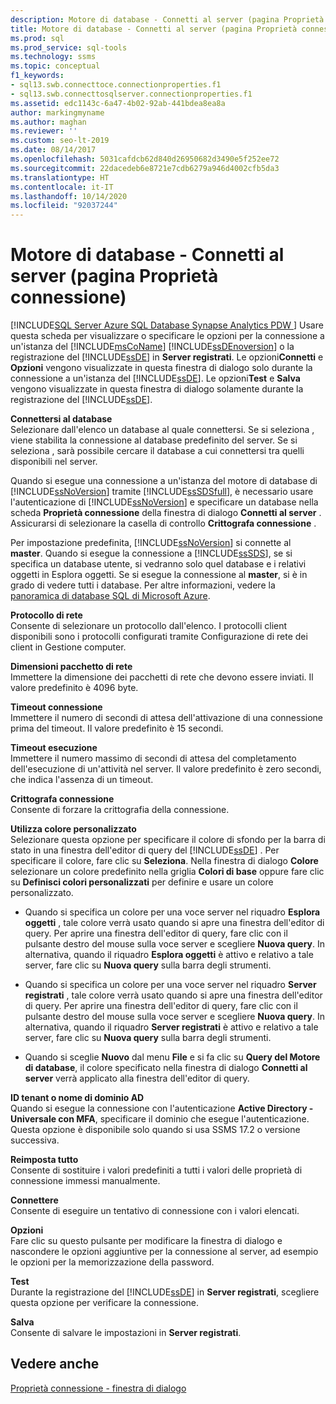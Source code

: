 ```yaml
---
description: Motore di database - Connetti al server (pagina Proprietà connessione)
title: Motore di database - Connetti al server (pagina Proprietà connessione)
ms.prod: sql
ms.prod_service: sql-tools
ms.technology: ssms
ms.topic: conceptual
f1_keywords:
- sql13.swb.connecttoce.connectionproperties.f1
- sql13.swb.connecttosqlserver.connectionproperties.f1
ms.assetid: edc1143c-6a47-4b02-92ab-441bdea8ea8a
author: markingmyname
ms.author: maghan
ms.reviewer: ''
ms.custom: seo-lt-2019
ms.date: 08/14/2017
ms.openlocfilehash: 5031cafdcb62d840d26950682d3490e5f252ee72
ms.sourcegitcommit: 22dacedeb6e8721e7cdb6279a946d4002cfb5da3
ms.translationtype: HT
ms.contentlocale: it-IT
ms.lasthandoff: 10/14/2020
ms.locfileid: "92037244"
---
```

# <a name="connect-to-server-connection-properties-page-database-engine"></a>Motore di database - Connetti al server (pagina Proprietà connessione)

[!INCLUDE[SQL Server Azure SQL Database Synapse Analytics PDW ](../../includes/applies-to-version/sql-asdb-asdbmi-asa-pdw.md)]
Usare questa scheda per visualizzare o specificare le opzioni per la connessione a un'istanza del [!INCLUDE[msCoName](../../includes/msconame_md.md)] [!INCLUDE[ssDEnoversion](../../includes/ssdenoversion_md.md)] o la registrazione del [!INCLUDE[ssDE](../../includes/ssde_md.md)] in **Server registrati**. Le opzioni**Connetti** e **Opzioni** vengono visualizzate in questa finestra di dialogo solo durante la connessione a un'istanza del [!INCLUDE[ssDE](../../includes/ssde_md.md)]. Le opzioni**Test** e **Salva** vengono visualizzate in questa finestra di dialogo solamente durante la registrazione del [!INCLUDE[ssDE](../../includes/ssde_md.md)].  
  
**Connettersi al database**  
Selezionare dall'elenco un database al quale connettersi. Se si seleziona **<default>** , viene stabilita la connessione al database predefinito del server. Se si seleziona **<Browse server>** , sarà possibile cercare il database a cui connettersi tra quelli disponibili nel server.  
  
Quando si esegue una connessione a un'istanza del motore di database di [!INCLUDE[ssNoVersion](../../includes/ssnoversion-md.md)] tramite [!INCLUDE[ssSDSfull](../../includes/sssdsfull-md.md)], è necessario usare l'autenticazione di [!INCLUDE[ssNoVersion](../../includes/ssnoversion-md.md)] e specificare un database nella scheda **Proprietà connessione** della finestra di dialogo **Connetti al server** . Assicurarsi di selezionare la casella di controllo **Crittografa connessione** .  
  
Per impostazione predefinita, [!INCLUDE[ssNoVersion](../../includes/ssnoversion-md.md)] si connette al **master**. Quando si esegue la connessione a [!INCLUDE[ssSDS](../../includes/sssds-md.md)], se si specifica un database utente, si vedranno solo quel database e i relativi oggetti in Esplora oggetti. Se si esegue la connessione al **master**, si è in grado di vedere tutti i database. Per altre informazioni, vedere la [panoramica di database SQL di Microsoft Azure](/azure/sql-database/sql-database-technical-overview).  
  
**Protocollo di rete**  
Consente di selezionare un protocollo dall'elenco. I protocolli client disponibili sono i protocolli configurati tramite Configurazione di rete dei client in Gestione computer.  
  
**Dimensioni pacchetto di rete**  
Immettere la dimensione dei pacchetti di rete che devono essere inviati. Il valore predefinito è 4096 byte.  
  
**Timeout connessione**  
Immettere il numero di secondi di attesa dell'attivazione di una connessione prima del timeout. Il valore predefinito è 15 secondi.  
  
**Timeout esecuzione**  
Immettere il numero massimo di secondi di attesa del completamento dell'esecuzione di un'attività nel server. Il valore predefinito è zero secondi, che indica l'assenza di un timeout.  
  
**Crittografa connessione**  
Consente di forzare la crittografia della connessione.  
  
**Utilizza colore personalizzato**  
Selezionare questa opzione per specificare il colore di sfondo per la barra di stato in una finestra dell'editor di query del [!INCLUDE[ssDE](../../includes/ssde_md.md)] . Per specificare il colore, fare clic su **Seleziona**. Nella finestra di dialogo **Colore** selezionare un colore predefinito nella griglia **Colori di base** oppure fare clic su **Definisci colori personalizzati** per definire e usare un colore personalizzato.  
  
-   Quando si specifica un colore per una voce server nel riquadro **Esplora oggetti** , tale colore verrà usato quando si apre una finestra dell'editor di query. Per aprire una finestra dell'editor di query, fare clic con il pulsante destro del mouse sulla voce server e scegliere **Nuova query**. In alternativa, quando il riquadro **Esplora oggetti** è attivo e relativo a tale server, fare clic su **Nuova query** sulla barra degli strumenti.  
  
-   Quando si specifica un colore per una voce server nel riquadro **Server registrati** , tale colore verrà usato quando si apre una finestra dell'editor di query. Per aprire una finestra dell'editor di query, fare clic con il pulsante destro del mouse sulla voce server e scegliere **Nuova query**. In alternativa, quando il riquadro **Server registrati** è attivo e relativo a tale server, fare clic su **Nuova query** sulla barra degli strumenti.  
  
-   Quando si sceglie **Nuovo** dal menu **File** e si fa clic su **Query del Motore di database**, il colore specificato nella finestra di dialogo **Connetti al server** verrà applicato alla finestra dell'editor di query.  
  
**ID tenant o nome di dominio AD**  
Quando si esegue la connessione con l'autenticazione **Active Directory - Universale con MFA**, specificare il dominio che esegue l'autenticazione. Questa opzione è disponibile solo quando si usa SSMS 17.2 o versione successiva. 

**Reimposta tutto**  
Consente di sostituire i valori predefiniti a tutti i valori delle proprietà di connessione immessi manualmente.  
  
**Connettere**  
Consente di eseguire un tentativo di connessione con i valori elencati.  
  
**Opzioni**  
Fare clic su questo pulsante per modificare la finestra di dialogo e nascondere le opzioni aggiuntive per la connessione al server, ad esempio le opzioni per la memorizzazione della password.  
  
**Test**  
Durante la registrazione del [!INCLUDE[ssDE](../../includes/ssde_md.md)] in **Server registrati**, scegliere questa opzione per verificare la connessione.  
  
**Salva**  
Consente di salvare le impostazioni in **Server registrati**.  
  
## <a name="see-also"></a>Vedere anche  
[Proprietà connessione - finestra di dialogo]()  
